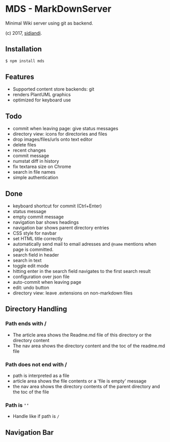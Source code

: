 # MDS - MarkDownServer

Minimal Wiki server using git as backend.

(c) 2017, [sidiandi](https://github.com/sidiandi).

## Installation
```bash
$ npm install mds
```

## Features
- Supported content store backends: git
- renders PlantUML graphics
- optimized for keyboard use

## Todo

* commit when leaving page: give status messages
* directory view: icons for directories and files
* drop images/files/urls onto text editor
* delete files
* recent changes
* commit message
* numstat diff in history
* fix textarea size on Chrome
* search in file names
* simple authentication

## Done

* keyboard shortcut for commit (Ctrl+Enter)
* status message
* empty commit message 
* navigation bar shows headings
* navigation bar shows parent directory entries
* CSS style for navbar
* set HTML title correctly
* automatically send mail to email adresses and `@name` mentions when page is committed.
* search field in header
* search in text
* toggle edit mode
* hitting enter in the search field navigates to the first search result
* configuration over json file
* auto-commit when leaving page
* edit: undo button
* directory view: leave .extensions on non-markdown files

## Directory Handling

### Path ends with /
* The article area shows the Readme.md file of this directory or the directory content
* The nav area shows the directory content and the toc of the readme.md file

### Path does not end with /
* path is interpreted as a file
* article area shows the file contents or a 'file is empty' message
* the nav area shows the directory contents of the parent directory and the toc of the file 

### Path is `''`
* Handle like if path is `/`

## Navigation Bar


